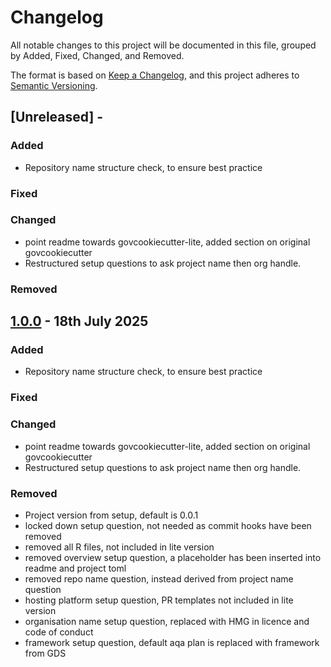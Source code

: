 # Changelog

All notable changes to this project will be documented in this file, grouped by Added, Fixed, Changed, and Removed.

The format is based on [Keep a Changelog](https://keepachangelog.com/en/1.1.0/),
and this project adheres to [Semantic Versioning](https://semver.org/spec/v2.0.0.html).

## [Unreleased] -

### Added
- Repository name structure check, to ensure best practice

### Fixed

### Changed
- point readme towards govcookiecutter-lite, added section on original govcookiecutter
- Restructured setup questions to ask project name then org handle.

### Removed

## [1.0.0] - 18th July 2025

### Added
- Repository name structure check, to ensure best practice

### Fixed

### Changed
- point readme towards govcookiecutter-lite, added section on original govcookiecutter
- Restructured setup questions to ask project name then org handle.

### Removed
- Project version from setup, default is 0.0.1
- locked down setup question, not needed as commit hooks have been removed
- removed all R files, not included in lite version
- removed overview setup question, a placeholder has been inserted into readme and project toml
- removed repo name question, instead derived from project name question
- hosting platform setup question, PR templates not included in lite version
- organisation name setup question, replaced with HMG in licence and code of conduct
- framework setup question, default aqa plan is replaced with framework from GDS


[1.0.0]: https://github.com/best-practice-and-impact/govcookiecutter-lite/tree/1.0.0
